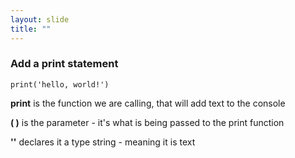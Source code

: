 ```yaml
---
layout: slide
title: ""
---
```

### Add a print statement

`print('hello, world!')`

**print** is the function we are calling, that will add text to the console  

**( )** is the parameter - it's what is being passed to the print function  

**''** declares it a type string - meaning it is text  
